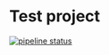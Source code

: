 
# Test project


[![pipeline status](https://github.com/fbucek/test/workflows/Rust/badge.svg)](https://github.com/fbucek/test/)
